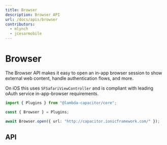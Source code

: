 ```yaml
---
title: Browser
description: Browser API
url: /docs/apis/browser
contributors:
  - mlynch
  - jcesarmobile
---
```


<plugin-platforms platforms="pwa,ios,android,electron"></plugin-platforms>

# Browser

<plugin-api name="browser" index="true"></plugin-api>

The Browser API makes it easy to open an in-app browser session to show external web content,
handle authentication flows, and more.

On iOS this uses `SFSafariViewController` and is compliant with leading oAuth service in-app-browser requirements.

```typescript
import { Plugins } from "@lambda-capacitor/core";

const { Browser } = Plugins;

await Browser.open({ url: "http://capacitor.ionicframework.com/" });
```

## API

<plugin-api name="browser"></plugin-api>

